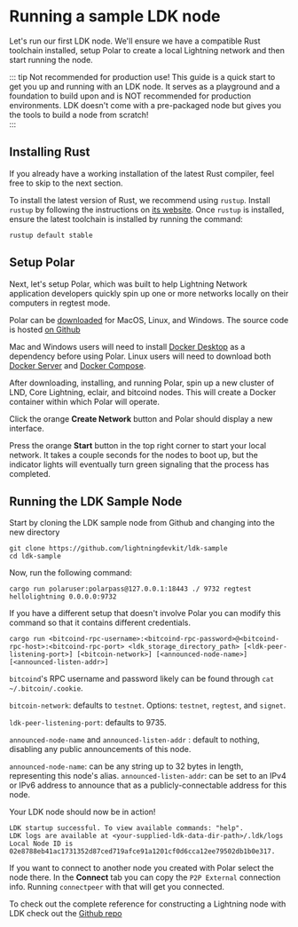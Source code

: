 # Running a sample LDK node
Let's run our first LDK node. We'll ensure we have a compatible Rust toolchain installed, setup Polar to create a local Lightning network and then start running the node.

::: tip Not recommended for production use!
This guide is a quick start to get you up and running with an LDK node. It serves as a playground and a foundation to build upon and is NOT recommended for production environments. LDK doesn't come with a pre-packaged node but gives you the tools to build a node from scratch!  
:::

## Installing Rust
If you already have a working installation of the latest Rust compiler, feel free to skip to the next section.

To install the latest version of Rust, we recommend using `rustup`. Install `rustup` by following the instructions on [its website](https://rustup.rs/). Once `rustup` is installed, ensure the latest toolchain is installed by running the command:
```
rustup default stable
```

## Setup Polar
Next, let's setup Polar, which was built to help Lightning Network application developers quickly spin up one or more networks locally on their computers in regtest mode.

Polar can be [downloaded](https://lightningpolar.com/) for MacOS, Linux, and Windows. The source code is hosted [on Github](https://github.com/jamaljsr/polar/releases/)

Mac and Windows users will need to install [Docker Desktop](https://www.docker.com/products/docker-desktop) as a dependency before using Polar. Linux users will need to download both [Docker Server](https://docs.docker.com/get-docker/) and [Docker Compose](https://docs.docker.com/compose/install/).

After downloading, installing, and running Polar, spin up a new cluster of LND, Core Lightning, eclair, and bitcoind nodes. This will create a Docker container within which Polar will operate.

Click the orange **Create Network** button and Polar should display a new interface.

Press the orange **Start** button in the top right corner to start your local network. It takes a couple seconds for the nodes to boot up, but the indicator lights will eventually turn green signaling that the process has completed.


## Running the LDK Sample Node
Start by cloning the LDK sample node from Github and changing into the new directory
```
git clone https://github.com/lightningdevkit/ldk-sample
cd ldk-sample
```
Now, run the following command:
```
cargo run polaruser:polarpass@127.0.0.1:18443 ./ 9732 regtest hellolightning 0.0.0.0:9732
```

If you have a different setup that doesn't involve Polar you can modify this command so that it contains different credentials. 
```
cargo run <bitcoind-rpc-username>:<bitcoind-rpc-password>@<bitcoind-rpc-host>:<bitcoind-rpc-port> <ldk_storage_directory_path> [<ldk-peer-listening-port>] [<bitcoin-network>] [<announced-node-name>] [<announced-listen-addr>]
```
`bitcoind`'s RPC username and password likely can be found through `cat ~/.bitcoin/.cookie`.

`bitcoin-network`: defaults to `testnet`. Options: `testnet`, `regtest`, and `signet`.

`ldk-peer-listening-port`: defaults to 9735.

`announced-node-name` and `announced-listen-addr` : default to nothing, disabling any public announcements of this node.

`announced-node-name`: can be any string up to 32 bytes in length, representing this node's alias.
`announced-listen-addr`: can be set to an IPv4 or IPv6 address to announce that as a publicly-connectable address for this node.

Your LDK node should now be in action!

```
LDK startup successful. To view available commands: "help".
LDK logs are available at <your-supplied-ldk-data-dir-path>/.ldk/logs
Local Node ID is 02e8788eb41ac1731352d87ced719afce91a1201cf0d6cca12ee79502db1b0e317.
```

If you want to connect to another node you created with Polar select the node there. In the **Connect** tab you can copy the `P2P External` connection info. Running `connectpeer` with that will get you connected.

To check out the complete reference for constructing a Lightning node with LDK check out the [Github repo](https://github.com/lightningdevkit/ldk-sample)
